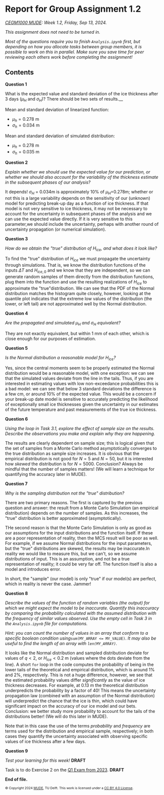 # Report for Group Assignment 1.2

*[CEGM1000 MUDE](http://mude.citg.tudelft.nl/): Week 1.2, Friday, Sep 13, 2024.*

_This assignment does not need to be turned in._

_Most of the questions require you to finish `Analysis.ipynb` first, but depending on how you allocate tasks between group members, it is possible to work on this in parallel. Make sure you save time for peer reviewing each others work before completing the assignment!_

## Contents

**Question 1**

What is the expected value and standard deviation of the ice thickness after 3 days ($\mu_H$ and $\sigma_H$)? There should be two sets of results.__


Mean and standard deviation of linearized function:
- $\mu_h = 0.278$ m
- $\sigma_h = 0.034$ m


Mean and standard deviation of simulated distribution:
- $\mu_h = 0.278$ m
- $\sigma_h = 0.035$ m

**Question 2**

_Explain whether we should use the expected value for our prediction, or whether we should also account for the variability of the thickness estimate in the subsequent phases of our analysis?_

It depends! $\sigma_H$ = 0.034m is approximately 10% of $\mu_H=$0.278m; whether or not this is a large variability depends on the sensitivity of our (unknown) model for predicting break-up day as a function of ice thickness. If that model is not very sensitive to ice thickness, it may not be necessary to account for the uncertainty in subsequent phases of the analysis and we can use the expected value directly. If it is very sensitive to this parameter,we should include the uncertainty, perhaps with another round of uncertainty propagation (or numerical simulation).

**Question 3**

_How do we obtain the "true" distribution of $H_{ice}$, and what does it look like?_

To find the "true" distribution of $H_{ice}$ we must propagate the uncertainty through simulations. That is, we know the distribution functions of the inputs $\Delta T$ and $H_{ice,0}$ and we know that they are independent, so we can generate random samples of them directly from the distribution functions, plug them into the function and use the resulting realizations of $H_{ice}$ to approximate the "true"distribution. We can see that the PDF of the Normal distribution matches the histogram quite closely, however, looking at the quantile plot indicates that the extreme low values of the distribution (the lower, or left tail) are not approximated well by the Normal distribution.

**Question 4**

_Are the propagated and simulated $\mu_H$ and $\sigma_H$ equivalent?_

They are not exactly equivalent, but within 1 mm of each other, which is close enough for our purposes of estimation.

**Question 5**

_Is the Normal distribution a reasonable model for $H_{ice}$?_

Yes, since the central moments seem to be properly estimated the Normal distribution would be a reasonable model, with one exception: we can see that the simulated values deviate from the line in the tails. Thus, if you are interested in estimating values with low non-exceedance probabilities this is a bad model: we can see that below 3 standard deviations the difference is a few cm, or around 10% of the expected value. This would be a concern if your break-up date model is sensitive to accurately predicting the likelihood of exceptionally small ice thicknesses given the uncertainty in our estimates of the future temperature and past measurements of the true ice thickness.

**Question 6**

_Using the loop in Task 3.1, explore the effect of sample size on the results. Describe the observations you make and explain why they are happening._

The results are clearly dependent on sample size; this is logical given that the set of samples from a Monte Carlo method asymptotically converges to the true distribution as sample size increases. It is obvious that the empirical distribution is not good for $N=5$ and $N=50$, but it is interested how _skewed_ the distribution is for $N=5000$. Conclusion? Always be mindful that the number of samples matters! (We will learn a technique for quantifying the accuracy later in MUDE).

**Question 7**

_Why is the sampling distribution not the "true" distribution?_ 

There are two primary reasons. The first is captured by the previous question and answer: the result from a Monte Carlo Simulation (an empirical distribution) depends on the number of samples. As this increases, the "true" distribution is better approximated (asymptotically).

THe second reason is that the Monte Carlo Simulation is only as good as our assumptions for the input distributions and the function itself. If these are a poor representation of reality, then the MCS result will be poor as well. For example, if we assume Normal distributions for the input parameters, but the "true" distributions are skewed, the results may be inaccurate.In reality we would like to measure this, but we can't, so we assume distributions of input. This is an assumption, and not be a true representation of reality; it could be very far off. The function itself is also a model and introduces error.

In short, the "sample" (our model) is only "true" if our model(s) are perfect, which in reality is never the case. Jammer!

**Question 8**

_Describe the values of the function of random variables (the output) for which we might expect the model to be inaccurate. Quantify this inaccuracy by comparing the probability calculated with the assumed distribution with the frequency of similar values observed. Use the empty cell in Task 3 in the `Analysis.ipynb` file for computations._

_Hint: you can count the number of values in an array that conform to a specific boolean condition using_`sum(MY_ARRAY <= MY_VALUE)`. _It may also be useful to find the length of an array with `len(MY_ARRAY)`._

It looks like the Normal distribution and sampled distribution deviate for values of $q<2$, or $H_{ice}<0.2$ m (values where the dots deviate from the line). A short `for` loop in the code computes the probability of being in the lower tails of the theoretical and empirical distribution, which is around 1% and 2%, respectively. This is not a huge difference, however, we see that the estimated probability values differ _significantly_ as the value of ice thickness decreases. For example, at 0.13 m the theoretical distribution underpredicts the probability by a factor of 40! This means the uncertainty propagation law (combined with an assumption of the Normal distribution) will underpredict the chance that the ice is thin, which could have significant impact on the accuracy of our ice model and our bets. Conclusion: we better study more probability to account for the tails of the distributions better! (We will do this later in MUDE).

Note that in this case the use of the terms _probability_ and _frequency_ are terms used for the distribution and empirical sample, respectively; in both cases they quantify the uncertainty associated with observing specific values of ice thickness after a few days.

**Question 9**

_Test your learning for this week!_ **DRAFT**

Task is to do Exercise 2 on the [Q1 Exam from 2023](https://mude.citg.tudelft.nl/2024/files/Exams/23_Q1.html). **DRAFT**

**End of file.**

<span style="font-size: 75%">
&copy; Copyright 2024 <a rel="MUDE" href="http://mude.citg.tudelft.nl/">MUDE</a>, TU Delft. This work is licensed under a <a rel="license" href="http://creativecommons.org/licenses/by/4.0/">CC BY 4.0 License</a>.